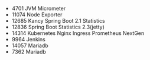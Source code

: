 - 4701 JVM Micrometer
- 11074 Node Exporter
- 12685 Kancy Spring Boot 2.1 Statistics
- 12836 Spring Boot Statistics 2.3(jetty) 
- 14314 Kubernetes Nginx Ingress Prometheus NextGen
- 9964 Jenkins
- 14057 Mariadb
- 7362 Mariadb
